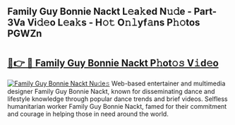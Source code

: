 ## Family Guy Bonnie Nackt L𝚎a𝚔ed N𝚞𝚍e - Part-3Va Vi𝚍𝚎o L𝚎a𝚔s - H𝚘𝚝 O𝚗𝚕yf𝚊ns P𝚑𝚘tos PGWZn

# <h2><a href="http://kf8f4z2.oniu.top/?m=Family+Guy+Bonnie+Nackt">🔗👉 🔴 Family Guy Bonnie Nackt P𝚑ot𝚘𝚜 V𝚒d𝚎o</a></h2>

[![Family Guy Bonnie Nackt Nu𝚍e𝚜](https://i.imgur.com/0qMVB7G.gif)](http://kf8f4z2.oniu.top/?m=Family+Guy+Bonnie+Nackt)
Web-based entertainer and multimedia designer Family Guy Bonnie Nackt, known for disseminating dance and lifestyle knowledge through popular dance trends and brief videos. Selfless humanitarian worker Family Guy Bonnie Nackt, famed for their commitment and courage in helping those in need around the world.  
